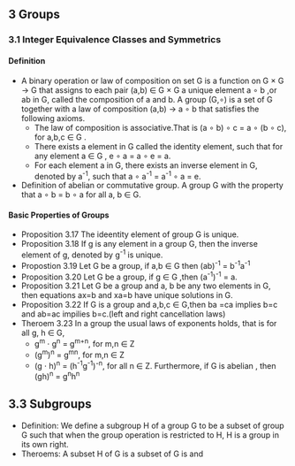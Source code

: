 ## 3 Groups

### 3.1 Integer Equivalence Classes and Symmetrics

#### Definition
+ A binary operation or law of composition on set G is a function on G $\times$ G -> G that assigns to each pair
  (a,b) $\in$ G $\times$ G a unique element a $\circ$ b ,or ab in G, called the composition of a and b. A group (G,$\circ$) is a set of G together with a law of composition (a,b) -> a $\circ$ b that satisfies the following axioms.
  - The law of composition is associative.That is (a $\circ$ b) $\circ$ c = a $\circ$ (b $\circ$ c), for a,b,c $\in$ G .
  - There exists a element in G called the identity element, such that for any element a $\in$ G , e $\circ$ a = a $\circ$ e = a.
  - For each element a in G, there exists an inverse element in G, denoted by a<sup>-1</sup>, such that a $\circ$ a<sup>-1</sup> = a<sup>-1</sup> $\circ$ a = e.
+ Definition of abelian or commutative group. A group G with the property that a $\circ$ b = b $\circ$ a for all a,  b $\in$ G.
####  Basic Properties of Groups
+ Proposition 3.17 The ideentity element of group G is unique.
+ Proposition 3.18 If g is any element in a group G, then the inverse element of g, denoted by g<sup>-1</sup> is unique.
+ Propostion 3.19 Let G be  a group, if a,b $\in$ G then (ab)<sup>-1</sup> = b<sup>-1</sup>a<sup>-1</sup>
+ Proposition 3.20 Let G be a group, if g $\in$ G ,then (a<sup>-1</sup>)<sup>-1</sup> = a.
+ Proposition 3.21 Let G be a group and a, b be any two elements in G, then equations ax=b and xa=b have unique solutions in G.
+ Proposition 3.22 If G is a group and a,b,c $\in$ G,then ba =ca implies b=c and ab=ac impilies b=c.(left and right cancellation laws)
+ Theroem 3.23 In a group the usual laws of exponents holds, that is for all g, h $\in$ G, 
  - g<sup>m</sup> $\cdot$ g<sup>n</sup> = g<sup>m+n</sup>, for m,n $\in$ Z
  - (g<sup>m</sup>)<sup>n</sup> = g<sup>mn</sup>, for m,n $\in$ Z
  - (g $\cdot$ h)<sup>n</sup> = (h<sup>-1</sup>g<sup>-1</sup>)<sup>-n</sup>, for all n $\in$ Z. Furthermore, if G is abelian , then (gh)<sup>n</sup> = g<sup>n</sup>h<sup>n</sup>
  
## 3.3 Subgroups
+ Definition: We define a subgroup H of a group G to be a subset of group G such that when the group operation is restricted to H, H is a group in its own right.
+ Theroems: A subset H of G  is a subset of G is and 